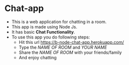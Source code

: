 # Chat-app
- This is a web application for chatting in a room. 
- This app is made using Node Js.
- It has basic **Chat Functionality**.
- To use this app you do following steps:
  - Hit this url https://b-node-chat-app.herokuapp.com/
  - Type the _NAME OF ROOM_ and _YOUR NAME_
  - Share the _NAME OF ROOM_ with your friends/family
  - And enjoy chatting
